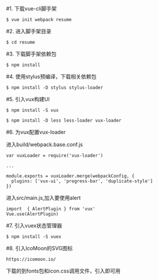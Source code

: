 #1. 下载vue-cli脚手架

```$ vue init webpack resume```

#2. 进入脚手架目录

```$ cd resume```

#3. 下载脚手架依赖包

```$ npm install```

#4. 使用stylus预编译，下载相关依赖包

```$ npm install -D stylus stylus-loader```

#5. 引入vux构建UI

```$ npm install -S vux```

```$ npm install -D less less-loader vux-loader```

#6. 为vux配置vux-loader

进入build/webpack.base.conf.js

```
var vuxLoader = require('vux-loader')

...

module.exports = vuxLoader.merge(webpackConfig, {
  plugins: ['vux-ui', 'progress-bar', 'duplicate-style']
})
```

进入src/main.js,加入要使用alert
```
import  { AlertPlugin } from 'vux'
Vue.use(AlertPlugin)
```

#7. 引入vuex状态管理器

```$ npm install -S vuex```

#8. 引入IcoMoon的SVG图标

```https://icomoon.io/```

下载的到fonts包和icon.css调用文件，引入即可用
